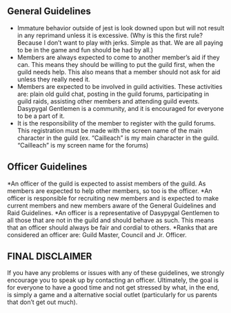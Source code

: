 ## General Guidelines
* Immature behavior outside of jest is look downed upon but will not result in any reprimand unless it is excessive. (Why is this the first rule? Because I don’t want to play with jerks. Simple as that. We are all paying to be in the game and fun should be had by all.)
* Members are always expected to come to another member’s aid if they can. This means they should be willing to put the guild first, when the guild needs help. This also means that a member should not ask for aid unless they really need it.
* Members are expected to be involved in guild activities. These activities are: plain old guild chat, posting in the guild forums, participating in guild raids, assisting other members and attending guild events. Dasypygal Gentlemen is a community, and it is encouraged for everyone to be a part of it.
* It is the responsibility of the member to register with the guild forums. This registration must be made with the screen name of the main character in the guild (ex. “Cailleach” is my main character in the guild. “Cailleach” is my screen name for the forums)



## Officer Guidelines
*An officer of the guild is expected to assist members of the guild. As members are expected to help other members, so too is the officer.
*An officer is responsible for recruiting new members and is expected to make current members and new members aware of the General Guidelines and Raid Guidelines.
*An officer is a representative of Dasypygal Gentlemen to all those that are not in the guild and should behave as such. This means that an officer should always be fair and cordial to others.
*Ranks that are considered an officer are: Guild Master, Council and Jr. Officer.


## FINAL DISCLAIMER

If you have any problems or issues with any of these guidelines, we strongly encourage you to speak up by contacting an officer. Ultimately, the goal is for everyone to have a good time and not get stressed by what, in the end, is simply a game and a alternative social outlet (particularly for us parents that don’t get out much).